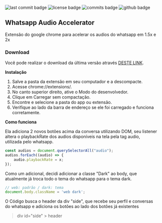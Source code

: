 ![last commit badge](https://badgen.net/github/last-commit/fddaineze/whatsapp-audio-accelerator) ![license badge](https://badgen.net/github/license/fddaineze/whatsapp-audio-accelerator) ![commits badge](https://badgen.net/github/commits/fddaineze/whatsapp-audio-accelerator) ![github badge](https://badgen.net/badge/icon/github?icon=github&label)


## Whatsapp Audio Accelerator

Extensão do google chrome para acelerar os audios do whatsapp em 1.5x e 2x

### Download

Você pode realizar o download da última versão através [DESTE LINK](https://drive.google.com/uc?export=download&id=1-m1ODwSwOl7LYktHoQG0GwsFtbABJTTU).

**Instalação**

1. Salve a pasta da extensão em seu computador e a descompacte.
2. Acesse chrome://extensions/.
3. No canto superior direito, ative o Modo do desenvolvedor.
4. Clique em Carregar sem compactação.
5. Encontre e selecione a pasta do app ou extensão.
6. Verifique ao lado da barra de endereço se ele foi carregado e funciona corretamente.

**Como funciona**

Ela adiciona 2 novos botões acima da conversa utilizando DOM, seu listener altera o playbackRate dos audios disponíveis na tela pela tag audio, utilizada pelo whatsapp.

```js
const audios = document.querySelectorAll("audio");
audios.forEach((audio) => {
    audio.playbackRate = x;
});
```

Como um adicional, decidi adicionar a classe "Dark" ao body, que atualmente já troca todo o tema do whatsapp para o tema dark.

```js
// web: padrão / dark: tema
document.body.className = 'web dark';
```

O Código busca o header da div "side", que recebe seu perfil e conversas do whatsapp e adiciona os botões ao lado dos botões já existentes
> div id="side" > header
